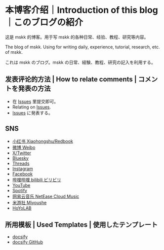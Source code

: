 # 本博客介绍｜Introduction of this blog｜このブログの紹介

这是 mskk 的博客。用于写 mskk 的各种日常、经验、教程、研究等内容。

The blog of mskk. Using for writing daily, experience, tutorial, research, etc. of mskk.

これは mskk のブログ。mskk の日常、経験、教程、研究の記入を利用する。

## 发表评论的方法 | How to relate comments | コメントを発表の方法

- 在 [Issues](https://github.com/Dora-Honor/mskk-blog/issues) 里提交即可。
- Relating on [Issues](https://github.com/Dora-Honor/mskk-blog/issues).
- [Issues](https://github.com/Dora-Honor/mskk-blog/issues) に発表する。

## SNS

* [小红书 Xiaohongshu/Redbook](https://www.xiaohongshu.com/user/profile/63b56120000000002702a843)
* [微博 Weibo](https://weibo.com/u/5635501226)
* [X/Twitter](https://x.com/dora_honor)
* [Bluesky](https://bsky.app/profile/dora-honor.bsky.social)
* [Threads](https://threads.net/@dora_honor)
* [Instagram](https://instagram.com/dora_honor)
* [Facebook](https://www.facebook.com/dora.honor.944)
* [哔哩哔哩 bilibili ビリビリ](https://space.bilibili.com/68026760)
* [YouTube](https://youtube.com/@dorahonor_mskk)
* [Spotify](https://open.spotify.com/user/31tnk5f4als6u4r7kcg2mj2dqq4a?si=965ed51d110f42eb&nd=1&dlsi=ad0481066f9d4d68)
* [网易云音乐 NetEase Cloud Music](https://music.163.com/#/user/home?id=436313178)
* [米游社 Miyoushe](https://www.miyoushe.com/ys/accountCenter/postList?id=295708491)
* [HoYoLAB](https://hoyolab.com/accountCenter/postList?id=300847631)

## 所用模板 | Used Templates | 使用したテンプレート
- [docsify](https://docsify.js.org/)
- [docsify GitHub](https://github.com/docsifyjs/docsify/)
